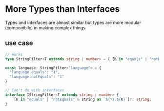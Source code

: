 
# More Types than Interfaces

Types and interfaces are almost similar but types are more modular (componibile) in making complex things

## use case

```typescript
// Works
type StringFilter<T extends string | number> = { [K in "equals" | "notEquals" & string as `${T}.${K}`]?: string };

const language: StringFilter<"language"> = {
  "language.equals": "1",
  "language.notEquals": "1"
}

// Can't do with interfaces
interface IStringFilter<T extends string | number> {
    [K in "equals" | "notEquals" & string as `${T}.${K}`]?: string;
}